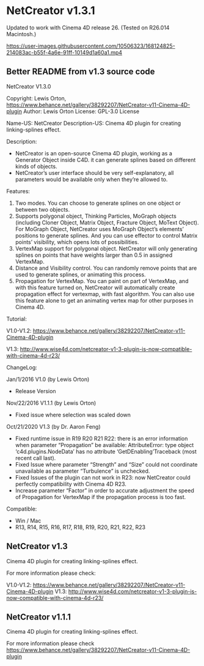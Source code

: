 # NetCreator v1.3.1
Updated to work with Cinema 4D release 26. (Tested on R26.014 Macintosh.)

https://user-images.githubusercontent.com/10506323/168124825-214083ac-b55f-4a6e-91ff-10149d1a60a1.mp4

## Better README from v1.3 source code

NetCreator V1.3.0

Copyright: Lewis Orton, https://www.behance.net/gallery/38292207/NetCreator-v11-Cinema-4D-plugin
Author:    Lewis Orton
License:   GPL-3.0 License

Name-US: NetCreator
Description-US: Cinema 4D plugin for creating linking-splines effect.

Description:

- NetCreator is an open-source Cinema 4D plugin, working as a Generator Object inside C4D. it can generate splines based on different kinds of objects. 
- NetCreator’s user interface should be very self-explanatory, all parameters would be available only when they’re allowed to. 

Features:

1. Two modes. You can choose to generate splines on one object or between two objects.
2. Supports polygonal object, Thinking Particles, MoGraph objects (including Cloner Object, Matrix Object, Fracture Object, MoText Object). For MoGraph Object, NetCreator uses MoGraph Object’s elements’ positions to generate splines. And you can use effector to control Matrix points’ visibility, which opens lots of possibilities.
3. VertexMap support for polygonal object. NetCreator will only generating splines on points that have weights larger than 0.5 in assigned VertexMap.
4. Distance and Visibility control. You can randomly remove points that are used to generate splines, or animating this process.
5. Propagation for VertexMap. You can paint on part of VertexMap, and with this feature turned on, NetCreator will automatically create propagation effect for vertexmap, with fast algorithm. You can also use this feature alone to get an animating vertex map for other purposes in Cinema 4D.


Tutorial:

V1.0-V1.2: https://www.behance.net/gallery/38292207/NetCreator-v11-Cinema-4D-plugin

V1.3: http://www.wise4d.com/netcreator-v1-3-plugin-is-now-compatible-with-cinema-4d-r23/

ChangeLog:

Jan/1/2016 V1.0 (by Lewis Orton)
- Release Version

Nov/22/2016 V1.1.1 (by Lewis Orton)
- Fixed issue where selection was scaled down

Oct/21/2020 V1.3 (by Dr. Aaron Feng)
- Fixed runtime issue in R19 R20 R21 R22: there is an error information when parameter “Propagation” be available: AttributeError: type object ‘c4d.plugins.NodeData’ has no attribute ‘GetDEnabling’Traceback (most recent call last).
- Fixed Issue where parameter “Strength” and “Size” could not coordinate unavailable as parameter “Turbulence” is unchecked.
- Fixed Issues of the plugin can not work in R23: now NetCreator could perfectly compatibility with Cinema 4D R23.
- Increase parameter “Factor” in order to accurate adjustment the speed of Propagation for VertexMap if the propagation process is too fast. 

Compatible:

- Win / Mac
- R13, R14, R15, R16, R17, R18, R19, R20, R21, R22, R23


## NetCreator v1.3
Cinema 4D plugin for creating linking-splines effect.

For more information please check:

V1.0-V1.2: https://www.behance.net/gallery/38292207/NetCreator-v11-Cinema-4D-plugin
V1.3:      http://www.wise4d.com/netcreator-v1-3-plugin-is-now-compatible-with-cinema-4d-r23/

## NetCreator v1.1.1
Cinema 4D plugin for creating linking-splines effect.

For more information please check https://www.behance.net/gallery/38292207/NetCreator-v11-Cinema-4D-plugin
